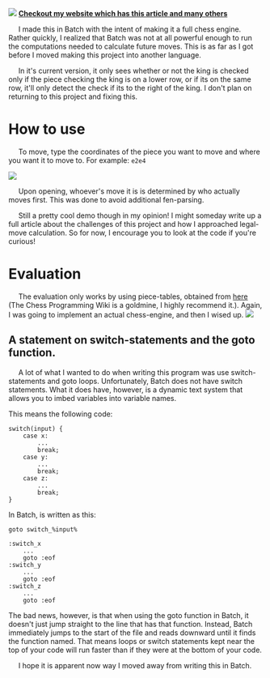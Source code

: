 ![](https://www.nthorn.com/images/chessbit/default.png)
[**Checkout my website which has this article and many others**](https://www.nthorn.com/blog/chessbit)

&nbsp;&nbsp;&nbsp;&nbsp;&nbsp;I made this in Batch with the intent of making it a full chess engine.
Rather quickly, I realized that Batch was not at all powerful enough
to run the computations needed to calculate future moves. This is as
far as I got before I moved making this project into another language.

&nbsp;&nbsp;&nbsp;&nbsp;&nbsp;In it's current version, it only sees whether or not the king is
checked only if the piece checking the king is on a lower row, or if
its on the same row, it'll only detect the check if its to the right
of the king. I don't plan on returning to this project and fixing this.
# How to use
&nbsp;&nbsp;&nbsp;&nbsp;&nbsp;To move, type the coordinates of the piece you want to move and where
you want it to move to. For example:
```e2e4```

![](https://www.nthorn.com/images/chessbit/e2e4.png)

&nbsp;&nbsp;&nbsp;&nbsp;&nbsp;Upon opening, whoever's move it is is determined by who actually moves first.
This was done to avoid additional fen-parsing.

&nbsp;&nbsp;&nbsp;&nbsp;&nbsp;Still a pretty cool demo though in my opinion! I might someday write up a full article about the challenges of this project and how I approached legal-move calculation. So for now, I encourage you to look at the code if you're curious!

# Evaluation
&nbsp;&nbsp;&nbsp;&nbsp;&nbsp;The evaluation only works by using piece-tables, obtained from [here](https://www.chessprogramming.org/Simplified_Evaluation_Function) (The Chess Programming Wiki is a goldmine, I highly recommend it.). Again, I was going to implement an actual chess-engine, and then I wised up.
![](/images/chessbit/eval.png)
## A statement on switch-statements and the goto function.
&nbsp;&nbsp;&nbsp;&nbsp;&nbsp;A lot of what I wanted to do when writing this program was use switch-statements and goto loops. Unfortunately, Batch does not have switch statements. What it does have, however, is a dynamic text system that allows you to imbed variables into variable names.

This means the following code:
```
switch(input) {
    case x:
        ...
        break;
    case y:
        ...
        break;
    case z:
        ...
        break;
}
```
In Batch, is written as this:
```
goto switch_%input%

:switch_x
    ...
    goto :eof
:switch_y
    ...
    goto :eof
:switch_z
    ...
    goto :eof
```
The bad news, however, is that when using the goto function in Batch, it doesn't just jump straight to the line that has that function. Instead, Batch immediately jumps to the start of the file and reads downward until it finds the function named. That means loops or switch statements kept near the top of your code will run faster than if they were at the bottom of your code.

&nbsp;&nbsp;&nbsp;&nbsp;&nbsp;I hope it is apparent now way I moved away from writing this in Batch.